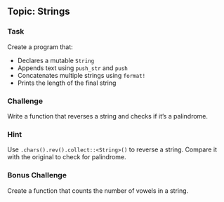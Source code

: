 ## Topic: Strings

### Task
Create a program that:
- Declares a mutable `String`
- Appends text using `push_str` and `push`
- Concatenates multiple strings using `format!`
- Prints the length of the final string

### Challenge
Write a function that reverses a string and checks if it’s a palindrome.

### Hint
Use `.chars().rev().collect::<String>()` to reverse a string. Compare it with the original to check for palindrome.

### Bonus Challenge
Create a function that counts the number of vowels in a string.